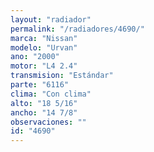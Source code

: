 ```yaml
---
layout: "radiador"
permalink: "/radiadores/4690/"
marca: "Nissan"
modelo: "Urvan"
ano: "2000"
motor: "L4 2.4"
transmision: "Estándar"
parte: "6116"
clima: "Con clima"
alto: "18 5/16"
ancho: "14 7/8"
observaciones: ""
id: "4690"
---
```


